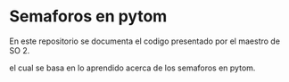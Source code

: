 # Semaforos en pytom

En este repositorio se documenta el codigo presentado por el maestro de SO 2.

el cual se basa en lo aprendido acerca de los semaforos en pytom.
